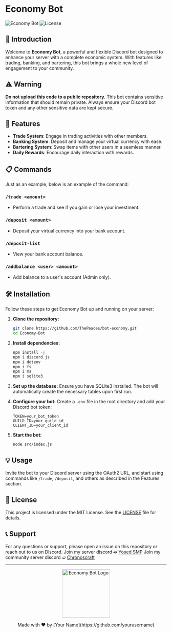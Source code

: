 # Economy Bot

![Economy Bot](https://img.shields.io/badge/discord.js-v14-blue.svg) ![License](https://img.shields.io/badge/license-MIT-green.svg)

## 🌟 Introduction

Welcome to **Economy Bot**, a powerful and flexible Discord bot designed to enhance your server with a complete economic system. With features like trading, banking, and bartering, this bot brings a whole new level of engagement to your community.

## ⚠️ Warning

**Do not upload this code to a public repository.** This bot contains sensitive information that should remain private. Always ensure your Discord bot token and any other sensitive data are kept secure.

## 🚀 Features

- **Trade System**: Engage in trading activities with other members.
- **Banking System**: Deposit and manage your virtual currency with ease.
- **Bartering System**: Swap items with other users in a seamless manner.
- **Daily Rewards**: Encourage daily interaction with rewards.

## 📋 Commands

Just as an example, below is an example of the command:

### `/trade <amount>`
- Perform a trade and see if you gain or lose your investment.

### `/deposit <amount>`
- Deposit your virtual currency into your bank account.

### `/deposit-list`
- View your bank account balance.

### `/addbalance <user> <amount>`
- Add balance to a user's account (Admin only).

## 🛠 Installation

Follow these steps to get Economy Bot up and running on your server:

1. **Clone the repository:**
    ```sh
    git clone https://github.com/ThePeaces/bot-economy.git
    cd Economy-Bot
    ```

2. **Install dependencies:**
    ```sh
    npm install -y
    npm i discord.js
    npm i dotenv
    npm i fs
    npm i ms
    npm i sqlite3
    ```

3. **Set up the database:**
    Ensure you have SQLite3 installed. The bot will automatically create the necessary tables upon first run.

4. **Configure your bot:**
    Create a `.env` file in the root directory and add your Discord bot token:
    ```env
    TOKEN=your_bot_token
    GUILD_ID=your_guild_id
    CLIENT_ID=your_client_id
    ```

5. **Start the bot:**
    ```sh
    node src/index.js
    ```

## 💡 Usage

Invite the bot to your Discord server using the OAuth2 URL, and start using commands like `/trade`, `/deposit`, and others as described in the Features section.

## 📝 License

This project is licensed under the MIT License. See the [LICENSE](LICENSE) file for details.

## 📞 Support

For any questions or support, please open an issue on this repository or reach out to us on Discord.
Join my server discord ➫ [Yosed SMP](https://dsc.gg/yosedsmp)
Join my community server discord ➫ [Chronoscraft](https://dsc.gg/chronoscraft)

---

<p align="center">
  <img src="https://cdn.discordapp.com/attachments/1248487182021300236/1249381759402119250/favicon.png?ex=666718ef&is=6665c76f&hm=440e8e698e600566e510e268af9c26bc9460603a6ef714b3b4a574a9232bb3e2&" width="150" alt="Economy Bot Logo">
</p>

<p align="center">
  Made with ❤️ by [Your Name](https://github.com/yourusername)
</p>
